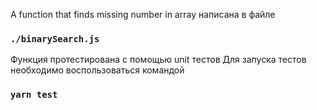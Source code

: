 A function that finds missing number in array написана в файле 
### `./binarySearch.js`

Функция протестирована с помощью unit тестов
Для запуска тестов необходимо воспользоваться командой 
### `yarn test`
